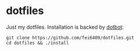 # dotfiles

Just my dotfiles. Installation is backed by [dotbot](https://github.com/anishathalye/dotbot):

```
git clone https://github.com/fei6409/dotfiles.git
cd dotfiles && ./install
```
